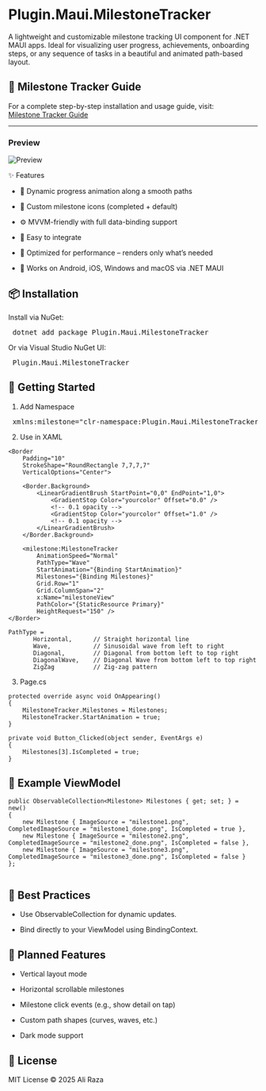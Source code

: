 # Plugin.Maui.MilestoneTracker
A lightweight and customizable milestone tracking UI component for .NET MAUI apps. Ideal for visualizing user progress, achievements, onboarding steps, or any sequence of tasks in a beautiful and animated path-based layout.

## 📖 Milestone Tracker Guide

For a complete step-by-step installation and usage guide, visit:  
[Milestone Tracker Guide](https://mauiwithali.hashnode.dev/installing-and-using-pluginmauimilestonetracker)

---

### Preview

![Preview](https://cdn.hashnode.com/res/hashnode/image/upload/v1753527768729/aec3c9b6-e0cb-465c-a0c7-b47bc0d33c4d.png?w=1600&h=840&fit=crop&crop=entropy&auto=compress,format&format=webp)

✨ Features

- 🔄 Dynamic progress animation along a smooth paths

- 📌 Custom milestone icons (completed + default)

- ⚙️ MVVM-friendly with full data-binding support

- 🧩 Easy to integrate

- 🚀 Optimized for performance – renders only what’s needed

- 📱 Works on Android, iOS, Windows and macOS via .NET MAUI

## 📦 Installation

Install via NuGet:

<pre> dotnet add package Plugin.Maui.MilestoneTracker </pre>

Or via Visual Studio NuGet UI:

<pre> Plugin.Maui.MilestoneTracker </pre>


## 🚀 Getting Started


1. Add Namespace

<pre> xmlns:milestone="clr-namespace:Plugin.Maui.MilestoneTracker.Journey;assembly=Plugin.Maui.MilestoneTracker"
</pre>

2. Use in XAML

```
<Border
    Padding="10"
    StrokeShape="RoundRectangle 7,7,7,7"
    VerticalOptions="Center">

    <Border.Background>
        <LinearGradientBrush StartPoint="0,0" EndPoint="1,0">
            <GradientStop Color="yourcolor" Offset="0.0" />
            <!-- 0.1 opacity -->
            <GradientStop Color="yourcolor" Offset="1.0" />
            <!-- 0.1 opacity -->
        </LinearGradientBrush>
    </Border.Background>

    <milestone:MilestoneTracker
        AnimationSpeed="Normal"
        PathType="Wave" 
        StartAnimation="{Binding StartAnimation}"
        Milestones="{Binding Milestones}"
        Grid.Row="1"
        Grid.ColumnSpan="2"
        x:Name="milestoneView"
        PathColor="{StaticResource Primary}"
        HeightRequest="150" />
</Border>

PathType = 
       Horizontal,      // Straight horizontal line
       Wave,            // Sinusoidal wave from left to right
       Diagonal,        // Diagonal from bottom left to top right
       DiagonalWave,    // Diagonal Wave from bottom left to top right
       ZigZag           // Zig-zag pattern

```
3. Page.cs

```
protected override async void OnAppearing()
{
    MilestoneTracker.Milestones = Milestones;
    MilestoneTracker.StartAnimation = true;
}

private void Button_Clicked(object sender, EventArgs e)
{
    Milestones[3].IsCompleted = true;
}

 ```
## 🧩 Example ViewModel

```
public ObservableCollection<Milestone> Milestones { get; set; } = new()
{
    new Milestone { ImageSource = "milestone1.png", CompletedImageSource = "milestone1_done.png", IsCompleted = true },
    new Milestone { ImageSource = "milestone2.png", CompletedImageSource = "milestone2_done.png", IsCompleted = false },
    new Milestone { ImageSource = "milestone3.png", CompletedImageSource = "milestone3_done.png", IsCompleted = false }
};


```

## 🧼 Best Practices

- Use ObservableCollection<T> for dynamic updates.

- Bind directly to your ViewModel using BindingContext.

## 🧪 Planned Features

- Vertical layout mode

- Horizontal scrollable milestones

- Milestone click events (e.g., show detail on tap)

- Custom path shapes (curves, waves, etc.)

- Dark mode support

## 📃 License

MIT License © 2025 Ali Raza
